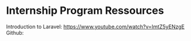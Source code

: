 <h1> Internship Program </h1?



<h5> Ressources</h5>

Introduction to Laravel: https://www.youtube.com/watch?v=ImtZ5yENzgE <br>
Github:
